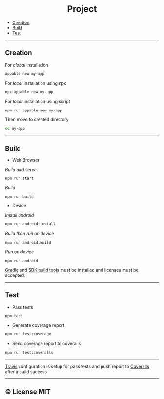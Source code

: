 <h1 align="center">Project</h1>

  * [Creation](#creation)
  * [Build](#build)
  * [Test](#test)

___

## Creation

For *global* installation

```bash
appable new my-app
```

For *local* installation using npx

```bash
npx appable new my-app
```

For *local* installation using script

```bash
npm run appable new my-app
```

Then move to created directory

```bash
cd my-app
```

___

## Build

  * Web Browser

*Build and serve*

```
npm run start
```

*Build*

```
npm run build
```

  * Device

*Install android*

```bash
npm run android:install
```

*Build then run on device*

```bash
npm run android:build
```

*Run on device*

```bash
npm run android
```

[Gradle](https://gradle.org/install/) and [SDK build tools](https://androidsdkmanager.azurewebsites.net/Buildtools) must be installed and licenses must be accepted.

___

## Test

  * Pass tests

```bash
npm test
```
  * Generate coverage report

```bash
npm run test:coverage
```

  * Send coverage report to coveralls

```bash
npm run test:coveralls
```

___

[Travis](https://travis-ci.org/) configuration is setup for pass tests and push report to [Coveralls](https://coveralls.io/) after a build success
___

## ©️ License MIT